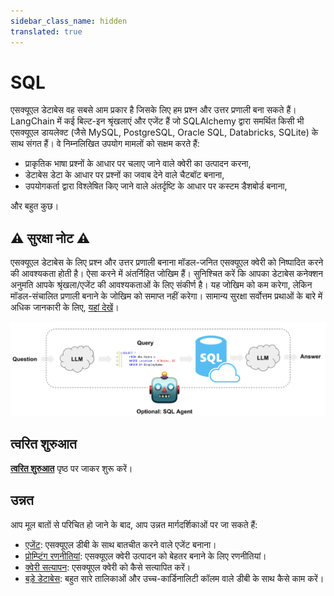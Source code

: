 ```yaml
---
sidebar_class_name: hidden
translated: true
---
```


# SQL

एसक्यूएल डेटाबेस वह सबसे आम प्रकार है जिसके लिए हम प्रश्न और उत्तर प्रणाली बना सकते हैं। LangChain में कई बिल्ट-इन श्रृंखलाएं और एजेंट हैं जो SQLAlchemy द्वारा समर्थित किसी भी एसक्यूएल डायलेक्ट (जैसे MySQL, PostgreSQL, Oracle SQL, Databricks, SQLite) के साथ संगत हैं। वे निम्नलिखित उपयोग मामलों को सक्षम करते हैं:

* प्राकृतिक भाषा प्रश्नों के आधार पर चलाए जाने वाले क्वेरी का उत्पादन करना,
* डेटाबेस डेटा के आधार पर प्रश्नों का जवाब देने वाले चैटबॉट बनाना,
* उपयोगकर्ता द्वारा विश्लेषित किए जाने वाले अंतर्दृष्टि के आधार पर कस्टम डैशबोर्ड बनाना,

और बहुत कुछ।

## ⚠️ सुरक्षा नोट ⚠️

एसक्यूएल डेटाबेस के लिए प्रश्न और उत्तर प्रणाली बनाना मॉडल-जनित एसक्यूएल क्वेरी को निष्पादित करने की आवश्यकता होती है। ऐसा करने में अंतर्निहित जोखिम हैं। सुनिश्चित करें कि आपका डेटाबेस कनेक्शन अनुमति आपके श्रृंखला/एजेंट की आवश्यकताओं के लिए संकीर्ण है। यह जोखिम को कम करेगा, लेकिन मॉडल-संचालित प्रणाली बनाने के जोखिम को समाप्त नहीं करेगा। सामान्य सुरक्षा सर्वोत्तम प्रथाओं के बारे में अधिक जानकारी के लिए, [यहां देखें](/docs/security)।

![sql_usecase.png](../../../../../../static/img/sql_usecase.png)

## त्वरित शुरुआत

**[त्वरित शुरुआत](/docs/use_cases/sql/quickstart)** पृष्ठ पर जाकर शुरू करें।

## उन्नत

आप मूल बातों से परिचित हो जाने के बाद, आप उन्नत मार्गदर्शिकाओं पर जा सकते हैं:

* [एजेंट](/docs/use_cases/sql/agents): एसक्यूएल डीबी के साथ बातचीत करने वाले एजेंट बनाना।
* [प्रोम्प्टिंग रणनीतियां](/docs/use_cases/sql/prompting): एसक्यूएल क्वेरी उत्पादन को बेहतर बनाने के लिए रणनीतियां।
* [क्वेरी सत्यापन](/docs/use_cases/sql/query_checking): एसक्यूएल क्वेरी को कैसे सत्यापित करें।
* [बड़े डेटाबेस](/docs/use_cases/sql/large_db): बहुत सारे तालिकाओं और उच्च-कार्डिनालिटी कॉलम वाले डीबी के साथ कैसे काम करें।
